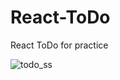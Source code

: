 # React-ToDo

 React ToDo for practice
 
 ![todo_ss](https://user-images.githubusercontent.com/62203579/142065980-9b0e7e57-4be4-49b6-be71-36c22dac09f9.jpg)
